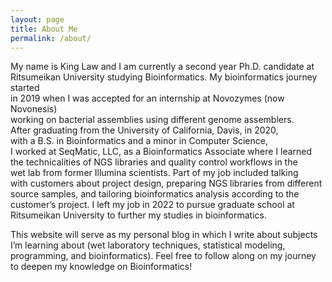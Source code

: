 ```yaml
---
layout: page
title: About Me
permalink: /about/
---
```


My name is King Law and I am currently a second year Ph.D. candidate at \
Ritsumeikan University studying Bioinformatics. My bioinformatics journey started \
in 2019 when I was accepted for an internship at Novozymes (now Novonesis) \
working on bacterial assemblies using different genome assemblers. \
After graduating from the University of California, Davis, in 2020, \
with a B.S. in Bioinformatics and a minor in Computer Science, \
I worked at SeqMatic, LLC, as a Bioinformatics Associate where I learned \
the technicalities of NGS libraries and quality control workflows in the \
wet lab from former Illumina scientists. Part of my job included talking \
with customers about project design, preparing NGS libraries from different \
source samples, and tailoring bioinformatics analysis according to the \
customer’s project. I left my job in 2022 to pursue graduate school at \
Ritsumeikan University to further my studies in bioinformatics.


This website will serve as my personal blog in which I write about subjects \
I’m learning about (wet laboratory techniques, statistical modeling, \
programming, and bioinformatics). Feel free to follow along on my journey \
to deepen my knowledge on Bioinformatics!

[jekyll-organization]: https://github.com/jekyll
